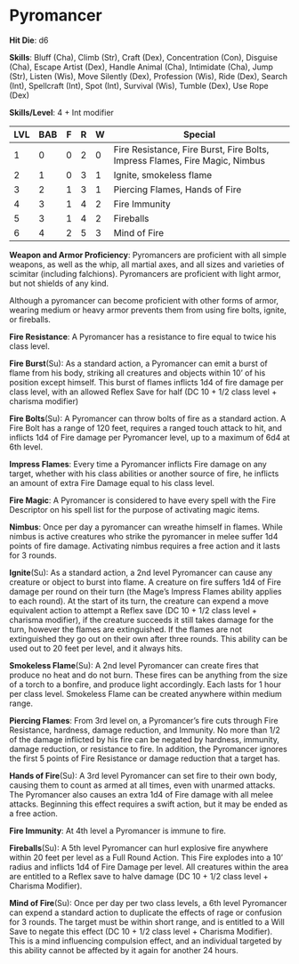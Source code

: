 # Pyromancer

**Hit Die**: d6

**Skills**: Bluff (Cha), Climb (Str), Craft (Dex), Concentration (Con), Disguise (Cha), Escape Artist (Dex), Handle Animal (Cha), Intimidate (Cha), Jump (Str), Listen (Wis), Move Silently (Dex), Profession (Wis), Ride (Dex), Search (Int), Spellcraft (Int), Spot (Int), Survival (Wis), Tumble (Dex), Use Rope (Dex)

**Skills/Level**: 4 + Int modifier

LVL | BAB | F | R | W | Special 
--- | --- | - | - | - | ------- 
1   | 0   | 0 | 2 | 0 | Fire Resistance, Fire Burst, Fire Bolts, Impress Flames, Fire Magic, Nimbus
2   | 1   | 0 | 3 | 1 | Ignite, smokeless flame
3   | 2   | 1 | 3 | 1 | Piercing Flames, Hands of Fire
4   | 3   | 1 | 4 | 2 | Fire Immunity
5   | 3   | 1 | 4 | 2 | Fireballs
6   | 4   | 2 | 5 | 3 | Mind of Fire

**Weapon and Armor Proficiency**: Pyromancers are proficient with all simple weapons, as well as the whip, all martial axes, and all sizes and varieties of scimitar (including falchions). Pyromancers are proficient with light armor, but not shields of any kind.

Although a pyromancer can become proficient with other forms of armor, wearing medium or heavy armor prevents them from using fire bolts, ignite, or fireballs.

**Fire Resistance**: A Pyromancer has a resistance to fire equal to twice his class level.

**Fire Burst**(Su): As a standard action, a Pyromancer can emit a burst of flame from his body, striking all creatures and objects within 10’ of his position except himself. This burst of flames inflicts 1d4 of fire damage per class level, with an allowed Reflex Save for half (DC 10 + 1/2 class level + charisma modifier)

**Fire Bolts**(Su): A Pyromancer can throw bolts of fire as a standard action. A Fire Bolt has a range of 120 feet, requires a ranged touch attack to hit, and inflicts 1d4 of Fire damage per Pyromancer level, up to a maximum of 6d4 at 6th level.

**Impress Flames**: Every time a Pyromancer inflicts Fire damage on any target, whether with his class abilities or another source of fire, he inflicts an amount of extra Fire Damage equal to his class level.

**Fire Magic**: A Pyromancer is considered to have every spell with the Fire Descriptor on his spell list for the purpose of activating magic items.

**Nimbus**: Once per day a pyromancer can wreathe himself in flames. While nimbus is active creatures who strike the pyromancer in melee suffer 1d4 points of fire damage. Activating nimbus requires a free action and it lasts for 3 rounds.

**Ignite**(Su): As a standard action, a 2nd level Pyromancer can cause any creature or object to burst into flame. A creature on fire suffers 1d4 of Fire damage per round on their turn (the Mage’s Impress Flames ability applies to each round). At the start of its turn, the creature can expend a move equivalent action to attempt a Reflex save (DC 10 + 1/2 class level + charisma modifier), if the creature succeeds it still takes damage for the turn, however the flames are extinguished. If the flames are not extinguished they go out on their own after three rounds. This ability can be used out to 20 feet per level, and it always hits.

**Smokeless Flame**(Su): A 2nd level Pyromancer can create fires that produce no heat and do not burn. These fires can be anything from the size of a torch to a bonfire, and produce light accordingly. Each lasts for 1 hour per class level. Smokeless Flame can be created anywhere within medium range.

**Piercing Flames**: From 3rd level on, a Pyromancer’s fire cuts through Fire Resistance, hardness, damage reduction, and Immunity. No more than 1/2 of the damage inflicted by his fire can be negated by hardness, immunity, damage reduction, or resistance to fire. In addition, the Pyromancer ignores the first 5 points of Fire Resistance or damage reduction that a target has.

**Hands of Fire**(Su): A 3rd level Pyromancer can set fire to their own body, causing them to count as armed at all times, even with unarmed attacks. The Pyromancer also causes an extra 1d4 of Fire damage with all melee attacks. Beginning this effect requires a swift action, but it may be ended as a free action.

**Fire Immunity**: At 4th level a Pyromancer is immune to fire.

**Fireballs**(Su): A 5th level Pyromancer can hurl explosive fire anywhere within 20 feet per level as a Full Round Action. This Fire explodes into a 10’ radius and inflicts 1d4 of Fire Damage per level. All creatures within the area are entitled to a Reflex save to halve damage (DC 10 + 1/2 class level + Charisma Modifier). 

**Mind of Fire**(Su): Once per day per two class levels, a 6th level Pyromancer can expend a standard action to duplicate the effects of rage or confusion for 3 rounds. The target must be within short range, and is entitled to a Will Save to negate this effect (DC 10 + 1/2 class level + Charisma Modifier). This is a mind influencing compulsion effect, and an individual targeted by this ability cannot be affected by it again for another 24 hours.
